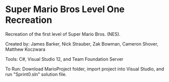Super Mario Bros Level One Recreation 
========================

Recreation of the first level of Super Mario Bros. (NES).


Created by: James Barker, Nick Strauber, Zak Bowman, Cameron Shover, Matthew Koczwara

Tools: C#, Visual Studio 12, and Team Foundation Server 



To Run: Download MarioProject folder, import project into Visual Studio, and run "Sprint0.sln" solution file.
